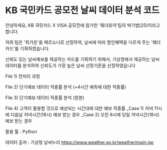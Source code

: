 # KB 국민카드 공모전 날씨 데이터 분석 코드
안녕하세요, KB 국민카드 X VISA 공모전에 참가한 '웨더유어'팀의 박기범(25)이라고 합니다.

저희 팀은 '최가온'을 페르소나로 선정하여, 날씨에 따라 할인혜택을 다르게 주는 '웨더카드'를 기획하였습니다.

신뢰도 있는 날씨예보를 제공하는 카드를 기획하기 위해서, 기상청에서 제공하는 날씨 데이터를 분석하여 신뢰도가 가장 높은 날씨 선정기준을 선정하였습니다


File 1) 전처리 과정

File 2) 단기예보 데이터 적중률 분석 (+4시간 예측에 대한 적중률)

File 3) 단기예보 데이터 적중률 분석 (원본)

File 4) 고객이 활용할 것으로 예상되는 시간대에 대한 예보 적중률
_Case 1) 저녁 11시에 다음날 저녁시간(18시) 예보 받는 경우
_Case 2) 오전 8시에 당일 저녁시간(18시) 예보 받는 경우

활용 툴 : Python

데이터 출처 : 기상청 날씨누리 https://www.weather.go.kr/weather/main.jsp
